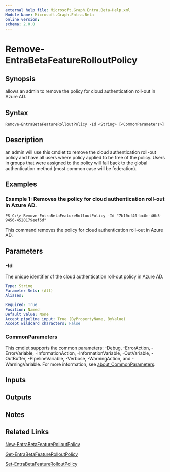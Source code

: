 ```yaml
---
external help file: Microsoft.Graph.Entra.Beta-Help.xml
Module Name: Microsoft.Graph.Entra.Beta
online version:
schema: 2.0.0
---
```


# Remove-EntraBetaFeatureRolloutPolicy

## Synopsis
allows an admin to remove the policy for cloud authentication roll-out in Azure AD.

## Syntax

```
Remove-EntraBetaFeatureRolloutPolicy -Id <String> [<CommonParameters>]
```

## Description
an admin will use this cmdlet to remove the cloud authentication roll-out policy and have all users where policy applied to be free of the policy.
Users in groups that were assigned to the policy will fall back to the global authentication method (most common case will be federation).

## Examples

### Example 1: Removes the policy for cloud authentication roll-out in Azure AD.
```
PS C:\> Remove-EntraBetaFeatureRolloutPolicy -Id "7b10cf40-bc0e-46b5-9456-4520179eef5d"
```

This command removes the policy for cloud authentication roll-out in Azure AD.

## Parameters

### -Id
The unique identifier of the cloud authentication roll-out policy in Azure AD.

```yaml
Type: String
Parameter Sets: (All)
Aliases:

Required: True
Position: Named
Default value: None
Accept pipeline input: True (ByPropertyName, ByValue)
Accept wildcard characters: False
```

### CommonParameters
This cmdlet supports the common parameters: -Debug, -ErrorAction, -ErrorVariable, -InformationAction, -InformationVariable, -OutVariable, -OutBuffer, -PipelineVariable, -Verbose, -WarningAction, and -WarningVariable. For more information, see [about_CommonParameters](https://go.microsoft.com/fwlink/?LinkID=113216).

## Inputs

## Outputs

## Notes
## Related Links

[New-EntraBetaFeatureRolloutPolicy]()

[Get-EntraBetaFeatureRolloutPolicy]()

[Set-EntraBetaFeatureRolloutPolicy]()


